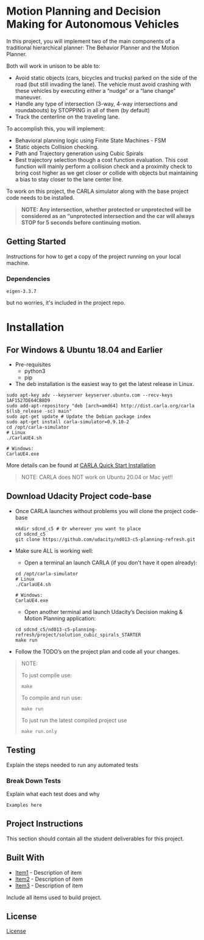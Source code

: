 # Motion Planning and Decision Making for Autonomous Vehicles

In this project, you will implement two of the main components of a traditional hierarchical planner: The Behavior Planner and the Motion Planner. 

Both will work in unison to be able to:
* Avoid static objects (cars, bicycles and trucks) parked on the side of the road (but still invading the lane). The vehicle must avoid crashing with these vehicles by executing either a “nudge” or a “lane change” maneuver.
* Handle any type of intersection (3-way,  4-way intersections and roundabouts) by STOPPING in all of them (by default)
* Track the centerline on the traveling lane.

To accomplish this, you will implement:

* Behavioral planning logic using Finite State Machines - FSM
* Static objects Collision checking.
* Path and Trajectory generation using Cubic Spirals
* Best trajectory selection though a cost function evaluation. This cost function will mainly perform a collision check and a proximity check to bring cost higher as we get closer or collide with objects but maintaining a bias to stay closer to the lane center line.

To work on this project, the CARLA simulator along with the base project code needs to be installed.

> **NOTE: Any intersection, whether protected or unprotected will be considered as an “unprotected intersection and the car will always STOP for 5 seconds before continuing motion.**


## Getting Started

Instructions for how to get a copy of the project running on your local machine.

### Dependencies

```
eigen-3.3.7
```
but no worries, it's included in the project repo.

# Installation
 
## For Windows & Ubuntu 18.04 and Earlier
* Pre-requisites
   * python3
   * pip
* The deb installation is the easiest way to get the latest release in Linux.
```
sudo apt-key adv --keyserver keyserver.ubuntu.com --recv-keys 1AF1527DE64CB8D9
sudo add-apt-repository "deb [arch=amd64] http://dist.carla.org/carla $(lsb_release -sc) main"
sudo apt-get update # Update the Debian package index
sudo apt-get install carla-simulator=0.9.10-2 
cd /opt/carla-simulator
# Linux
./CarlaUE4.sh

# Windows:
CarlaUE4.exe
```

More details can be found at [CARLA Quick Start Installation](https://carla.readthedocs.io/en/latest/start_quickstart/)  
> NOTE: CARLA does NOT work on Ubuntu 20.04 or Mac yet!!
 
## Download Udacity Project code-base    
* Once CARLA launches without problems you will clone the project code-base
   ```
   mkdir sdcnd_c5 # Or wherever you want to place
   cd sdcnd_c5
   git clone https://github.com/udacity/nd013-c5-planning-refresh.git
   ```
 
* Make sure ALL is working well:
   * Open a terminal an launch CARLA (if you don't have it open already):
   ```
   cd /opt/carla-simulator
   # Linux
   ./CarlaUE4.sh

   # Windows:
   CarlaUE4.exe
   ```   
   * Open another terminal and launch Udacity’s Decision making & Motion Planning application:
 
   ```
   cd sdcnd_c5/nd013-c5-planning-refresh/project/solution_cubic_spirals_STARTER
   make run
   ```
* Follow the TODO’s on the project plan and code all your changes.
 
> NOTE:
>
> To just compile use:
> ```
> make
> ```
> To compile and run use:
> ```
> make run
> ``` 
> To just run the latest compiled project use
> ```
> make run.only
> ```
> 

## Testing

Explain the steps needed to run any automated tests

### Break Down Tests

Explain what each test does and why

```
Examples here
```
## Project Instructions

This section should contain all the student deliverables for this project.

## Built With

* [Item1](www.item1.com) - Description of item
* [Item2](www.item2.com) - Description of item
* [Item3](www.item3.com) - Description of item

Include all items used to build project.

## License
[License](../LICENSE.md)
